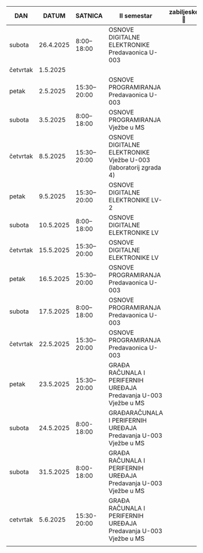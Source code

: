 

| DAN      | DATUM     | SATNICA     | II semestar                                                                | zabiljeske 📔 |
| -------- | --------- | ----------- | -------------------------------------------------------------------------- | ------------- |
| subota   | 26.4.2025 | 8:00–18:00  | OSNOVE DIGITALNE ELEKTRONIKE<br>Predavaonica U-003                         |               |
| četvrtak | 1.5.2025  |             |                                                                            |               |
| petak    | 2.5.2025  | 15:30–20:00 | OSNOVE PROGRAMIRANJA<br>Predavaonica U-003                                 |               |
| subota   | 3.5.2025  | 8:00–18:00  | OSNOVE PROGRAMIRANJA<br>Vježbe u MS                                        |               |
| četvrtak | 8.5.2025  | 15:30–20:00 | OSNOVE DIGITALNE ELEKTRONIKE<br>Vježbe U-003 (laboratorij zgrada 4)        |               |
| petak    | 9.5.2025  | 15:30–20:00 | OSNOVE DIGITALNE ELEKTRONIKE LV-2                                          |               |
| subota   | 10.5.2025 | 8:00–18:00  | OSNOVE DIGITALNE ELEKTRONIKE LV                                            |               |
| četvrtak | 15.5.2025 | 15:30–20:00 | OSNOVE DIGITALNE ELEKTRONIKE LV                                            |               |
| petak    | 16.5.2025 | 15:30–20:00 | OSNOVE PROGRAMIRANJA<br>Predavaonica U-003                                 |               |
| subota   | 17.5.2025 | 8:00–18:00  | OSNOVE PROGRAMIRANJA<br>Predavaonica U-003                                 |               |
| četvrtak | 22.5.2025 | 15:30–20:00 | OSNOVE PROGRAMIRANJA<br>Predavaonica U-003                                 |               |
| petak    | 23.5.2025 | 15:30–20:00 | GRAĐA RAČUNALA I PERIFERNIH UREĐAJA<br>Predavanja U-003<br>Vježbe u MS<br> |               |
| subota   | 24.5.2025 | 8:00-18:00  | GRAĐARAČUNALA I PERIFERNIH UREĐAJA<br>Predavanja U-003<br>Vježbe u MS      |               |
| subota   | 31.5.2025 | 8:00-18:00  | GRAĐA RAČUNALA I PERIFERNIH UREĐAJA<br>Predavanja U-003<br>Vježbe u MS     |               |
| cetvrtak | 5.6.2025  | 15:30-20:00 | GRAĐA RAČUNALA I PERIFERNIH UREĐAJA<br>Predavanja U-003<br>Vježbe u MS     |               |
|          |           |             |                                                                            |               |
